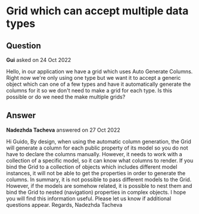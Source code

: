 # Grid which can accept multiple data types

## Question

**Gui** asked on 24 Oct 2022

Hello, in our application we have a grid which uses Auto Generate Columns. Right now we're only using one type but we want it to accept a generic object which can one of a few types and have it automatically generate the columns for it so we don't need to make a grid for each type. Is this possible or do we need the make multiple grids?

## Answer

**Nadezhda Tacheva** answered on 27 Oct 2022

Hi Guido, By design, when using the automatic column generation, the Grid will generate a column for each public property of its model so you do not have to declare the columns manually. However, it needs to work with a collection of a specific model, so it can know what columns to render. If you bind the Grid to a collection of objects which includes different model instances, it will not be able to get the properties in order to generate the columns. In summary, it is not possible to pass different models to the Grid. However, if the models are somehow related, it is possible to nest them and bind the Grid to nested (navigation) properties in complex objects. I hope you will find this information useful. Please let us know if additional questions appear. Regards, Nadezhda Tacheva
